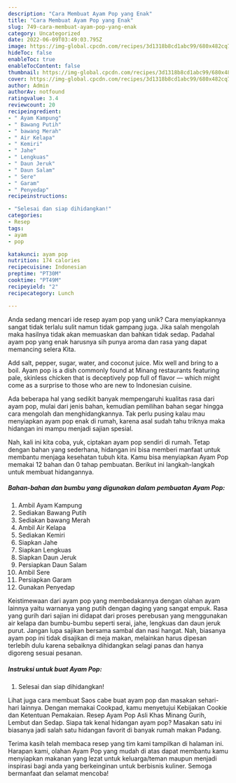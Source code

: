 ```yaml
---
description: "Cara Membuat Ayam Pop yang Enak"
title: "Cara Membuat Ayam Pop yang Enak"
slug: 749-cara-membuat-ayam-pop-yang-enak
category: Uncategorized
date: 2022-06-09T03:49:03.795Z
image: https://img-global.cpcdn.com/recipes/3d1318b8cd1abc99/680x482cq70/ayam-pop-foto-resep-utama.jpg
hideToc: false
enableToc: true
enableTocContent: false
thumbnail: https://img-global.cpcdn.com/recipes/3d1318b8cd1abc99/680x482cq70/ayam-pop-foto-resep-utama.jpg
cover: https://img-global.cpcdn.com/recipes/3d1318b8cd1abc99/680x482cq70/ayam-pop-foto-resep-utama.jpg
author: Admin
authorAv: notfound
ratingvalue: 3.4
reviewcount: 20
recipeingredient:
- " Ayam Kampung"
- " Bawang Putih"
- " bawang Merah"
- " Air Kelapa"
- " Kemiri"
- " Jahe"
- " Lengkuas"
- " Daun Jeruk"
- " Daun Salam"
- " Sere"
- " Garam"
- " Penyedap"
recipeinstructions:

- "Selesai dan siap dihidangkan!"
categories:
- Resep
tags:
- ayam
- pop

katakunci: ayam pop 
nutrition: 174 calories
recipecuisine: Indonesian
preptime: "PT30M"
cooktime: "PT49M"
recipeyield: "2"
recipecategory: Lunch

---
```





Anda sedang mencari ide resep ayam pop yang unik? Cara menyiapkannya sangat tidak terlalu sulit namun tidak gampang juga. Jika salah mengolah maka hasilnya tidak akan memuaskan dan bahkan tidak sedap. Padahal ayam pop yang enak harusnya sih punya aroma dan rasa yang dapat memancing selera Kita.





Add salt, pepper, sugar, water, and coconut juice. Mix well and bring to a boil. Ayam pop is a dish commonly found at Minang restaurants featuring pale, skinless chicken that is deceptively pop full of flavor — which might come as a surprise to those who are new to Indonesian cuisine.

Ada beberapa hal yang sedikit banyak mempengaruhi kualitas rasa dari ayam pop, mulai dari jenis bahan, kemudian pemilihan bahan segar hingga cara mengolah dan menghidangkannya. Tak perlu pusing kalau mau menyiapkan ayam pop enak di rumah, karena asal sudah tahu triknya maka hidangan ini mampu menjadi sajian spesial.






Nah, kali ini kita coba, yuk, ciptakan ayam pop sendiri di rumah. Tetap dengan bahan yang sederhana, hidangan ini bisa memberi manfaat untuk membantu menjaga kesehatan tubuh kita. Kamu bisa menyiapkan Ayam Pop memakai 12 bahan dan 0 tahap pembuatan. Berikut ini langkah-langkah untuk membuat hidangannya.

<!--inarticleads1-->

##### Bahan-bahan dan bumbu yang digunakan dalam pembuatan Ayam Pop:

1. Ambil  Ayam Kampung
1. Sediakan  Bawang Putih
1. Sediakan  bawang Merah
1. Ambil  Air Kelapa
1. Sediakan  Kemiri
1. Siapkan  Jahe
1. Siapkan  Lengkuas
1. Siapkan  Daun Jeruk
1. Persiapkan  Daun Salam
1. Ambil  Sere
1. Persiapkan  Garam
1. Gunakan  Penyedap


Keistimewaan dari ayam pop yang membedakannya dengan olahan ayam lainnya yaitu warnanya yang putih dengan daging yang sangat empuk. Rasa yang gurih dari sajian ini didapat dari proses perebusan yang menggunakan air kelapa dan bumbu-bumbu seperti serai, jahe, lengkuas dan daun jeruk purut. Jangan lupa sajikan bersama sambal dan nasi hangat. Nah, biasanya ayam pop ini tidak disajikan di meja makan, melainkan harus dipesan terlebih dulu karena sebaiknya dihidangkan selagi panas dan hanya digoreng sesuai pesanan. 

<!--inarticleads2-->

##### Instruksi untuk buat Ayam Pop:


1. Selesai dan siap dihidangkan!

Lihat juga cara membuat Saos cabe buat ayam pop dan masakan sehari-hari lainnya. Dengan memakai Cookpad, kamu menyetujui Kebijakan Cookie dan Ketentuan Pemakaian. Resep Ayam Pop Asli Khas Minang Gurih, Lembut dan Sedap. Siapa tak kenal hidangan ayam pop? Masakan satu ini biasanya jadi salah satu hidangan favorit di banyak rumah makan Padang. 

Terima kasih telah membaca resep yang tim kami tampilkan di halaman ini. Harapan kami, olahan Ayam Pop yang mudah di atas dapat membantu kamu menyiapkan makanan yang lezat untuk keluarga/teman maupun menjadi inspirasi bagi anda yang berkeinginan untuk berbisnis kuliner. Semoga bermanfaat dan selamat mencoba!
